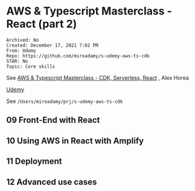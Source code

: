 # AWS & Typescript Masterclass - React (part 2)

```text
Archived: No
Created: December 17, 2021 7:02 PM
From: Udemy
Repo: https://github.com/miroadamy/s-udemy-aws-ts-cdk
STAR: No
Topic: Core skills
```

See [AWS & Typescript Masterclass - CDK, Serverless, React](https://www.udemy.com/course/aws-typescript-cdk-serverless-react/) , Alex Horea

[Udemy](https://www.udemy.com/course/aws-typescript-cdk-serverless-react/learn/lecture/25157242?start=15#overview)

See `/Users/miroadamy/prj/s-udemy-aws-ts-cdk`

## 09 Front-End with React 

## 10 Using AWS in React with Amplify

## 11 Deployment

## 12 Advanced use cases

